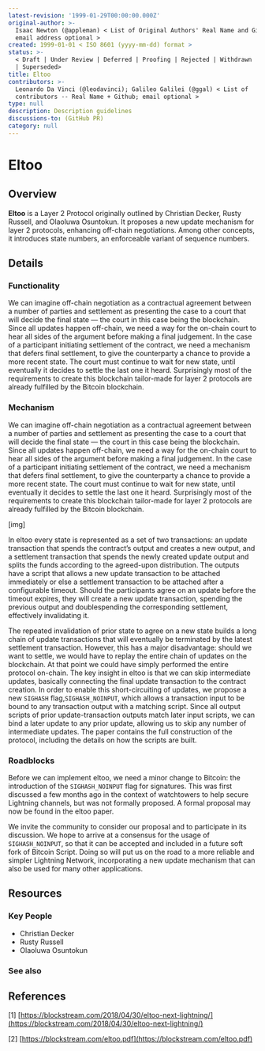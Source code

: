 ```yaml
---
latest-revision: '1999-01-29T00:00:00.000Z'
original-author: >-
  Isaac Newton (@appleman) < List of Original Authors' Real Name and Github;
  email address optional >
created: 1999-01-01 < ISO 8601 (yyyy-mm-dd) format >
status: >-
  < Draft | Under Review | Deferred | Proofing | Rejected | Withdrawn | Accepted
  | Superseded>
title: Eltoo
contributors: >-
  Leonardo Da Vinci (@leodavinci); Galileo Galilei (@ggal) < List of
  contributors -- Real Name + Github; email optional >
type: null
description: Description guidelines
discussions-to: (GitHub PR)
category: null
---
```


# Eltoo

## Overview

**Eltoo** is a Layer 2 Protocol originally outlined by Christian Decker, Rusty Russell, and Olaoluwa Osuntokun. It proposes a new update mechanism for layer 2 protocols, enhancing off-chain negotiations. Among other concepts, it introduces state numbers, an enforceable variant of sequence numbers. 

## Details

### Functionality

We can imagine off-chain negotiation as a contractual agreement between a number of parties and settlement as presenting the case to a court that will decide the final state — the court in this case being the blockchain. Since all updates happen off-chain, we need a way for the on-chain court to hear all sides of the argument before making a final judgement. In the case of a participant initiating settlement of the contract, we need a mechanism that defers final settlement, to give the counterparty a chance to provide a more recent state. The court must continue to wait for new state, until eventually it decides to settle the last one it heard. Surprisingly most of the requirements to create this blockchain tailor-made for layer 2 protocols are already fulfilled by the Bitcoin blockchain.

### Mechanism

We can imagine off-chain negotiation as a contractual agreement between a number of parties and settlement as presenting the case to a court that will decide the final state — the court in this case being the blockchain. Since all updates happen off-chain, we need a way for the on-chain court to hear all sides of the argument before making a final judgement. In the case of a participant initiating settlement of the contract, we need a mechanism that defers final settlement, to give the counterparty a chance to provide a more recent state. The court must continue to wait for new state, until eventually it decides to settle the last one it heard. Surprisingly most of the requirements to create this blockchain tailor-made for layer 2 protocols are already fulfilled by the Bitcoin blockchain.

\[img\]

In eltoo every state is represented as a set of two transactions: an update transaction that spends the contract’s output and creates a new output, and a settlement transaction that spends the newly created update output and splits the funds according to the agreed-upon distribution. The outputs have a script that allows a new update transaction to be attached immediately or else a settlement transaction to be attached after a configurable timeout. Should the participants agree on an update before the timeout expires, they will create a new update transaction, spending the previous output and doublespending the corresponding settlement, effectively invalidating it.

The repeated invalidation of prior state to agree on a new state builds a long chain of update transactions that will eventually be terminated by the latest settlement transaction. However, this has a major disadvantage: should we want to settle, we would have to replay the entire chain of updates on the blockchain. At that point we could have simply performed the entire protocol on-chain. The key insight in eltoo is that we can skip intermediate updates, basically connecting the final update transaction to the contract creation. In order to enable this short-circuiting of updates, we propose a new `SIGHASH` flag,`SIGHASH_NOINPUT`, which allows a transaction input to be bound to any transaction output with a matching script. Since all output scripts of prior update-transaction outputs match later input scripts, we can bind a later update to any prior update, allowing us to skip any number of intermediate updates. The paper contains the full construction of the protocol, including the details on how the scripts are built.  




### Roadblocks

Before we can implement eltoo, we need a minor change to Bitcoin: the introduction of the `SIGHASH_NOINPUT` flag for signatures. This was first discussed a few months ago in the context of watchtowers to help secure Lightning channels, but was not formally proposed. A formal proposal may now be found in the eltoo paper.

We invite the community to consider our proposal and to participate in its discussion. We hope to arrive at a consensus for the usage of `SIGHASH_NOINPUT`, so that it can be accepted and included in a future soft fork of Bitcoin Script. Doing so will put us on the road to a more reliable and simpler Lightning Network, incorporating a new update mechanism that can also be used for many other applications.  


## Resources

### Key People

* Christian Decker
* Rusty Russell
* Olaoluwa Osuntokun

### See also

## References

\[1\] [https://blockstream.com/2018/04/30/eltoo-next-lightning/](https://blockstream.com/2018/04/30/eltoo-next-lightning/)

\[2\] [https://blockstream.com/eltoo.pdf](https://blockstream.com/eltoo.pdf)

